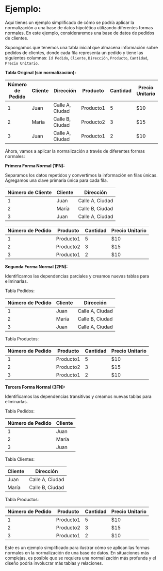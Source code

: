 # Ejemplo: 

Aquí tienes un ejemplo simplificado de cómo se podría aplicar la normalización a una base de datos hipotética utilizando diferentes formas normales. En este ejemplo, consideraremos una base de datos de pedidos de clientes.

Supongamos que tenemos una tabla inicial que almacena información sobre pedidos de clientes, donde cada fila representa un pedido y tiene las siguientes columnas: `Id Pedido`, `Cliente`, `Dirección`, `Producto`, `Cantidad`, `Precio Unitario`.

**Tabla Original (sin normalización):**

| Número de Pedido | Cliente | Dirección         | Producto | Cantidad | Precio Unitario |
|------------------|---------|-------------------|----------|----------|-----------------|
| 1                | Juan    | Calle A, Ciudad   | Producto1| 5        | $10             |
| 2                | María   | Calle B, Ciudad   | Producto2| 3        | $15             |
| 3                | Juan    | Calle A, Ciudad   | Producto1| 2        | $10             |

Ahora, vamos a aplicar la normalización a través de diferentes formas normales:

**Primera Forma Normal (1FN):**

Separamos los datos repetidos y convertimos la información en filas únicas. Agregamos una clave primaria única para cada fila.

| Número de Cliente | Cliente | Dirección        |
|-------------------|---------|------------------|
| 1                 | Juan    | Calle A, Ciudad  |
| 2                 | María   | Calle B, Ciudad  |
| 3                 | Juan    | Calle A, Ciudad  |

| Número de Pedido | Producto | Cantidad | Precio Unitario |
|------------------|----------|----------|-----------------|
| 1                | Producto1| 5        | $10             |
| 2                | Producto2| 3        | $15             |
| 3                | Producto1| 2        | $10             |

**Segunda Forma Normal (2FN):**

Identificamos las dependencias parciales y creamos nuevas tablas para eliminarlas.

Tabla Pedidos:

| Número de Pedido | Cliente | Dirección        |
|------------------|---------|------------------|
| 1                | Juan    | Calle A, Ciudad |
| 2                | María   | Calle B, Ciudad |
| 3                | Juan    | Calle A, Ciudad |

Tabla Productos:

| Número de Pedido | Producto | Cantidad | Precio Unitario |
|------------------|----------|----------|-----------------|
| 1                | Producto1| 5        | $10             |
| 2                | Producto2| 3        | $15             |
| 3                | Producto1| 2        | $10             |

**Tercera Forma Normal (3FN):**

Identificamos las dependencias transitivas y creamos nuevas tablas para eliminarlas.

Tabla Pedidos:

| Número de Pedido | Cliente |
|------------------|---------|
| 1                | Juan    |
| 2                | María   |
| 3                | Juan    |

Tabla Clientes:

| Cliente | Dirección        |
|---------|------------------|
| Juan    | Calle A, Ciudad |
| María   | Calle B, Ciudad |

Tabla Productos:

| Número de Pedido | Producto | Cantidad | Precio Unitario |
|------------------|----------|----------|-----------------|
| 1                | Producto1| 5        | $10             |
| 2                | Producto2| 3        | $15             |
| 3                | Producto1| 2        | $10             |

Este es un ejemplo simplificado para ilustrar cómo se aplican las formas normales en la normalización de una base de datos. En situaciones más complejas, es posible que se requiera una normalización más profunda y el diseño podría involucrar más tablas y relaciones.